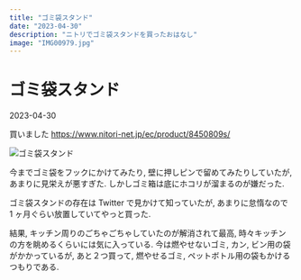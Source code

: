 ```yaml
---
title: "ゴミ袋スタンド"
date: "2023-04-30"
description: "ニトリでゴミ袋スタンドを買ったおはなし"
image: "IMG00979.jpg"
---
```


# ゴミ袋スタンド

2023-04-30

買いました
https://www.nitori-net.jp/ec/product/8450809s/

![ゴミ袋スタンド](/blog/2023-04-30/IMG00979.jpg)

今までゴミ袋をフックにかけてみたり, 壁に押しピンで留めてみたりしていたが, あまりに見栄えが悪すぎた. しかしゴミ箱は底にホコリが溜まるのが嫌だった.

ゴミ袋スタンドの存在は Twitter で見かけて知っていたが, あまりに怠惰なので 1 ヶ月ぐらい放置していてやっと買った.

結果, キッチン周りのごちゃごちゃしていたのが解消されて最高, 時々キッチンの方を眺めるくらいには気に入っている. 今は燃やせないゴミ, カン, ビン用の袋がかかっているが, あと２つ買って, 燃やせるゴミ, ペットボトル用の袋もかけるつもりである.

